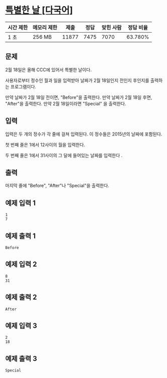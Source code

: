 # [특별한 날 [다국어]](https://www.acmicpc.net/problem/10768)

| 시간 제한 | 메모리 제한 | 제출 | 정답 | 맞힌 사람 | 정답 비율 |
| --- | --- | --- | --- | --- | --- |
| 1 초 | 256 MB | 11877 | 7475 | 7070 | 63.780% |

## 문제

2월 18일은 올해 CCC에 있어서 특별한 날이다.

사용자로부터 정수인 월과 일을 입력받아 날짜가 2월 18일인지 전인지 후인지를 출력하는 프로그램이다.

만약 날짜가 2월 18일 전이면, "Before"을 출력한다. 만약 날짜가 2월 18일 후면, "After"을 출력한다. 만약 2월 18일이라면 "Special" 을 출력한다.

## 입력

입력은 두 개의 정수가 각 줄에 걸쳐 입력된다. 이 정수들은 2015년의 날짜에 포함된다.

첫 번째 줄은 1에서 12사이의 월을 입력한다.

두 번째 줄은 1에서 31사이의 그 달에 들어있는 날짜를 입력한다 .

## 출력

마지막 줄에 "Before", "After"나 "Special"을 출력한다.

## 예제 입력 1

```
1
7

```

## 예제 출력 1

```
Before

```

## 예제 입력 2

```
8
31

```

## 예제 출력 2

```
After

```

## 예제 입력 3

```
2
18

```

## 예제 출력 3

```
Special
```
